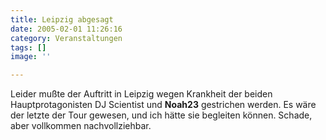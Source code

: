 ```yaml
---
title: Leipzig abgesagt
date: 2005-02-01 11:26:16
category: Veranstaltungen
tags: []
image: ''

---
```


Leider mußte der Auftritt in Leipzig wegen Krankheit der beiden Hauptprotagonisten DJ Scientist und **Noah23** gestrichen werden. Es wäre der letzte der Tour gewesen, und ich hätte sie begleiten können. Schade, aber vollkommen nachvollziehbar.
